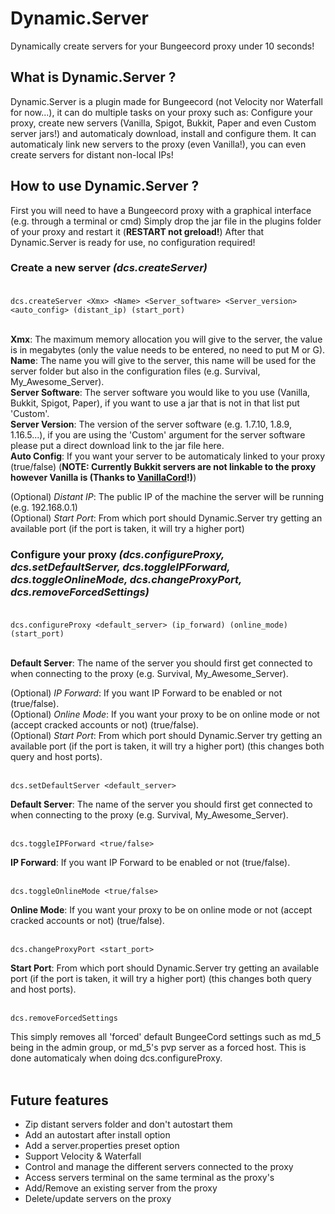 # Dynamic.Server
Dynamically create servers for your Bungeecord proxy under 10 seconds!

## What is Dynamic.Server ?


Dynamic.Server is a plugin made for Bungeecord (not Velocity nor Waterfall for now...), it can do multiple tasks on your proxy such as: Configure your proxy, create new servers (Vanilla, Spigot, Bukkit, Paper and even Custom server jars!) and automaticaly download, install and configure them. It can automaticaly link new servers to the proxy (even Vanilla!), you can even create servers for distant non-local IPs!

## How to use Dynamic.Server ?

First you will need to have a Bungeecord proxy with a graphical interface (e.g. through a terminal or cmd)
Simply drop the jar file in the plugins folder of your proxy and restart it (**RESTART not greload!**)
After that Dynamic.Server is ready for use, no configuration required!

### Create a new server *(dcs.createServer)*<br /><br />

`dcs.createServer <Xmx> <Name> <Server_software> <Server_version> <auto_config> (distant_ip) (start_port)` <br /><br />

**Xmx**: The maximum memory allocation you will give to the server, the value is in megabytes (only the value needs to be entered, no need to put M or G). <br />
**Name**: The name you will give to the server, this name will be used for the server folder but also in the configuration files (e.g. Survival, My_Awesome_Server). <br />
**Server Software**: The server software you would like to you use (Vanilla, Bukkit, Spigot, Paper), if you want to use a jar that is not in that list put 'Custom'. <br />
**Server Version**: The version of the server software (e.g. 1.7.10, 1.8.9, 1.16.5...), if you are using the 'Custom' argument for the server software please put a direct download link to the jar file here. <br />
**Auto Config**: If you want your server to be automaticaly linked to your proxy (true/false) (**NOTE: Currently Bukkit servers are not linkable to the proxy however Vanilla is (Thanks to [VanillaCord](https://github.com/ME1312/VanillaCord/tree/master)!)**) <br />

(Optional) *Distant IP*: The public IP of the machine the server will be running (e.g. 192.168.0.1) <br />
(Optional) *Start Port*: From which port should Dynamic.Server try getting an available port (if the port is taken, it will try a higher port) <br />

### Configure your proxy *(dcs.configureProxy, dcs.setDefaultServer, dcs.toggleIPForward, dcs.toggleOnlineMode, dcs.changeProxyPort, dcs.removeForcedSettings)*<br /><br />

`dcs.configureProxy <default_server> (ip_forward) (online_mode) (start_port)`<br /><br />

**Default Server**: The name of the server you should first get connected to when connecting to the proxy (e.g. Survival, My_Awesome_Server). <br />

(Optional) *IP Forward*: If you want IP Forward to be enabled or not (true/false). <br />
(Optional) *Online Mode*: If you want your proxy to be on online mode or not (accept cracked accounts or not) (true/false). <br />
(Optional) *Start Port*: From which port should Dynamic.Server try getting an available port (if the port is taken, it will try a higher port) (this changes both query and host ports). <br /><br />

`dcs.setDefaultServer <default_server>`

**Default Server**: The name of the server you should first get connected to when connecting to the proxy (e.g. Survival, My_Awesome_Server).<br /><br />

`dcs.toggleIPForward <true/false>`

**IP Forward**: If you want IP Forward to be enabled or not (true/false).<br /><br />

`dcs.toggleOnlineMode <true/false>`

**Online Mode**: If you want your proxy to be on online mode or not (accept cracked accounts or not) (true/false).<br /><br />

`dcs.changeProxyPort <start_port>`

**Start Port**: From which port should Dynamic.Server try getting an available port (if the port is taken, it will try a higher port) (this changes both query and host ports).<br /><br />

`dcs.removeForcedSettings`

This simply removes all 'forced' default BungeeCord settings such as md_5 being in the admin group, or md_5's pvp server as a forced host. This is done automaticaly when doing dcs.configureProxy.<br /><br />

## Future features

- Zip distant servers folder and don't autostart them
- Add an autostart after install option
- Add a server.properties preset option
- Support Velocity & Waterfall
- Control and manage the different servers connected to the proxy
- Access servers terminal on the same terminal as the proxy's
- Add/Remove an existing server from the proxy
- Delete/update servers on the proxy
